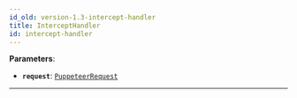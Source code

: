 ```yaml
---
id_old: version-1.3-intercept-handler
title: InterceptHandler
id: intercept-handler
---
```


<a name="intercepthandler"></a>

**Parameters**:

- **`request`**: [`PuppeteerRequest`](../api/request)

---
